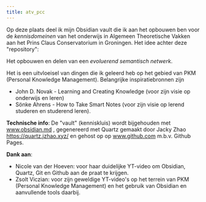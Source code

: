 ```yaml
---
title: atv_pcc 
---
```


Op deze plaats deel ik mijn Obsidian vault die ik aan het opbouwen ben voor de *kennisdomeinen* van het onderwijs in Algemeen Theoretische Vakken aan het Prins Claus Conservatorium in Groningen. Het idee achter deze "repository": 

Het opbouwen en delen van een *evoluerend semantisch netwerk*. 

Het is een uitvloeisel van dingen die ik geleerd heb op het gebied van PKM (Personal Knowledge Management).
Belangrijke inspiratiebronnen zijn
- John D. Novak - Learning and Creating Knowledge (voor zijn visie op onderwijs en leren)
- Sönke Ahrens - How to Take Smart Notes (voor zijn visie op lerend studeren en studerend leren).

**Technische info**: De "vault" (kenniskluis) wordt bijgehouden met www.obsidian.md , gegenereerd met Quartz gemaakt door  Jacky Zhao https://quartz.jzhao.xyz/ en gehost op op www.github.com m.b.v. Github Pages.


**Dank aan**: 
- Nicole van der Hoeven: voor haar duidelijke YT-video om Obsidian, Quartz, Git en Github aan de praat te krijgen. 
- Zsolt Viczian: voor zijn geweldige YT-video's op het terrein van PKM (Personal Knowledge Management) en het gebruik van Obsidian en aanvullende tools daarbij.


